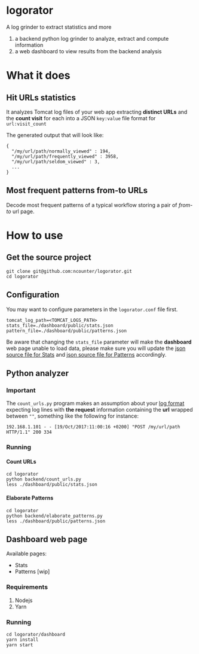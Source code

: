 # logorator
A log grinder to extract statistics and more

1. a backend python log grinder to analyze, extract and compute information
2. a web dashboard to view results from the backend analysis


# What it does

## Hit URLs statistics
It analyzes Tomcat log files of your web app extracting **distinct URLs** and the **count visit** for each into a JSON `key:value` file format for `url:visit_count`

The generated output that will look like:
```
{
  "/my/url/path/normally_viewed" : 194,
  "/my/url/path/frequently_viewed" : 3958,
  "/my/url/path/seldom_viewed" : 3,
  ...
}
```
## Most frequent patterns from-to URLs
Decode most frequent patterns of a typical workflow storing a pair of *from-to* url page.


# How to use

## Get the source project
```
git clone git@github.com:ncounter/logorator.git
cd logorator
```

## Configuration
You may want to configure parameters in the `logorator.conf` file first.

```
tomcat_log_path=<TOMCAT_LOGS_PATH>
stats_file=./dashboard/public/stats.json
pattern_file=./dashboard/public/patterns.json
```
Be aware that changing the `stats_file` parameter will make the **dashboard** web page unable to load data, please make sure you will update the [json source file for Stats](https://github.com/ncounter/logorator/tree/master/dashboard/src/Stats.js) and [json source file for Patterns](https://github.com/ncounter/logorator/tree/master/dashboard/src/Patterns.js) accordingly.


## Python analyzer

### Important
The `count_urls.py` program makes an assumption about your [log format](https://github.com/ncounter/logorator/blob/master/count_urls.py#L13) expecting log lines with **the request** information containing the **url** wrapped between `""`, something like the following for instance:

`192.168.1.101 - - [19/Oct/2017:11:00:16 +0200] "POST /my/url/path HTTP/1.1" 200 334`

### Running

#### Count URLs
```
cd logorator
python backend/count_urls.py
less ./dashboard/public/stats.json
```
#### Elaborate Patterns
```
cd logorator
python backend/elaborate_patterns.py
less ./dashboard/public/patterns.json
```

## Dashboard web page

Available pages:
- Stats
- Patterns [wip]

### Requirements

1. Nodejs
2. Yarn

### Running
```
cd logorator/dashboard
yarn install
yarn start
```
